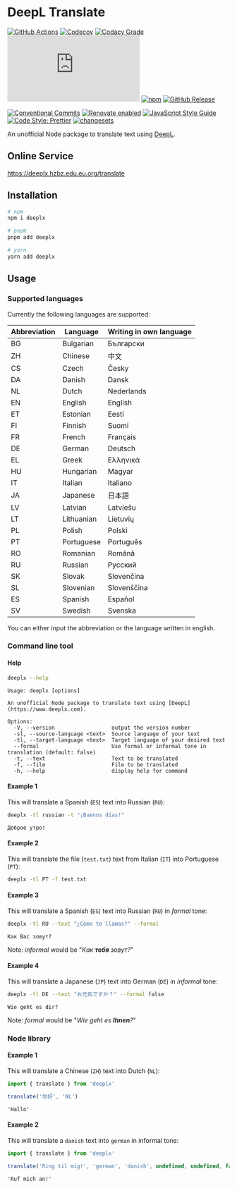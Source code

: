 # DeepL Translate

[![GitHub Actions](https://img.shields.io/github/actions/workflow/status/un-ts/deeplx/ci.yml)](https://github.com/un-ts/deeplx/actions/workflows/ci.yml)
[![Codecov](https://img.shields.io/codecov/c/github/un-ts/deeplx.svg)](https://codecov.io/gh/un-ts/deeplx)
[![Codacy Grade](https://img.shields.io/codacy/grade/e3d752491a664d889c5bdfb6ffeb6cbb)](https://app.codacy.com/gh/un-ts/deeplx)
[![type-coverage](https://img.shields.io/badge/dynamic/json.svg?label=type-coverage&prefix=%E2%89%A5&suffix=%&query=$.typeCoverage.atLeast&uri=https%3A%2F%2Fraw.githubusercontent.com%2Frx-ts%2Fdeeplx%2Fmaster%2Fpackage.json)](https://github.com/plantain-00/type-coverage)
[![npm](https://img.shields.io/npm/v/deeplx.svg)](https://www.npmjs.com/package/deeplx)
[![GitHub Release](https://img.shields.io/github/release/un-ts/deeplx)](https://github.com/un-ts/deeplx/releases)

[![Conventional Commits](https://img.shields.io/badge/conventional%20commits-1.0.0-yellow.svg)](https://conventionalcommits.org)
[![Renovate enabled](https://img.shields.io/badge/renovate-enabled-brightgreen.svg)](https://renovatebot.com)
[![JavaScript Style Guide](https://img.shields.io/badge/code_style-standard-brightgreen.svg)](https://standardjs.com)
[![Code Style: Prettier](https://img.shields.io/badge/code_style-prettier-ff69b4.svg)](https://github.com/prettier/prettier)
[![changesets](https://img.shields.io/badge/maintained%20with-changesets-176de3.svg)](https://github.com/atlassian/changesets)

An unofficial Node package to translate text using [DeepL](https://www.deepl.com).

## Online Service

<https://deeplx.hzbz.edu.eu.org/translate>

## Installation

```sh
# npm
npm i deeplx

# pnpm
pnpm add deeplx

# yarn
yarn add deeplx
```

## Usage

### Supported languages

Currently the following languages are supported:

| Abbreviation | Language   | Writing in own language |
| ------------ | ---------- | ----------------------- |
| BG           | Bulgarian  | Български               |
| ZH           | Chinese    | 中文                    |
| CS           | Czech      | Česky                   |
| DA           | Danish     | Dansk                   |
| NL           | Dutch      | Nederlands              |
| EN           | English    | English                 |
| ET           | Estonian   | Eesti                   |
| FI           | Finnish    | Suomi                   |
| FR           | French     | Français                |
| DE           | German     | Deutsch                 |
| EL           | Greek      | Ελληνικά                |
| HU           | Hungarian  | Magyar                  |
| IT           | Italian    | Italiano                |
| JA           | Japanese   | 日本語                  |
| LV           | Latvian    | Latviešu                |
| LT           | Lithuanian | Lietuvių                |
| PL           | Polish     | Polski                  |
| PT           | Portuguese | Português               |
| RO           | Romanian   | Română                  |
| RU           | Russian    | Русский                 |
| SK           | Slovak     | Slovenčina              |
| SL           | Slovenian  | Slovenščina             |
| ES           | Spanish    | Español                 |
| SV           | Swedish    | Svenska                 |

You can either input the abbreviation or the language written in english.

### Command line tool

#### Help

```sh
deeplx --help
```

```log
Usage: deeplx [options]

An unofficial Node package to translate text using [DeepL](https://www.deeplx.com).

Options:
  -V, --version                  output the version number
  -sl, --source-language <text>  Source language of your text
  -tl, --target-language <text>  Target language of your desired text
  --formal                       Use formal or informal tone in translation (default: false)
  -t, --text                     Text to be translated
  -f, --file                     File to be translated
  -h, --help                     display help for command
```

#### Example 1

This will translate a Spanish (`ES`) text into Russian (`RU`):

```sh
deeplx -tl russian -t "¡Buenos días!"
```

```plain
Доброе утро!
```

#### Example 2

This will translate the file (`test.txt`) text from Italian (`IT`) into Portuguese (`PT`):

```sh
deeplx -tl PT -f test.txt
```

#### Example 3

This will translate a Spanish (`ES`) text into Russian (`RU`) in _formal_ tone:

```sh
deeplx -tl RU --text "¿Cómo te llamas?" --formal
```

```plain
Как Вас зовут?
```

Note: _informal_ would be "_Как **тебя** зовут?_"

#### Example 4

This will translate a Japanese (`JP`) text into German (`DE`) in _informal_ tone:

```sh
deeplx -tl DE --text "お元気ですか？" --formal false
```

```plain
Wie geht es dir?
```

Note: _formal_ would be "_Wie geht es **Ihnen**?_"

### Node library

#### Example 1

This will translate a Chinese (`ZH`) text into Dutch (`NL`):

```js
import { translate } from 'deeplx'

translate('你好', 'NL')
```

```log
'Hallo'
```

#### Example 2

This will translate a `danish` text into `german` in informal tone:

```js
import { translate } from 'deeplx'

translate('Ring til mig!', 'german', 'danish', undefined, undefined, false)
```

```log
'Ruf mich an!'
```
